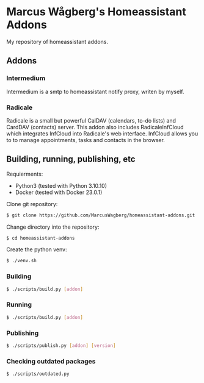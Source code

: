 # Marcus Wågberg's Homeassistant Addons
My repository of homeassistant addons.


## Addons

### Intermedium
Intermedium is a smtp to homeassistant notify proxy, writen by myself.

### Radicale
Radicale is a small but powerful CalDAV (calendars, to-do lists) and CardDAV (contacts) server. This addon also includes RadicaleInfCloud which integrates InfCloud into Radicale's web interface. InfCloud allows you to to manage appointments, tasks and contacts in the browser.


## Building, running, publishing, etc
Requierments:
* Python3 (tested with Python 3.10.10)
* Docker  (tested with Docker 23.0.1)

Clone git repository:
```Bash
$ git clone https://github.com/MarcusWagberg/homeassistant-addons.git
```

Change directory into the repository:
```Bash
$ cd homeassistant-addons
```

Create the python venv:
```Bash
$ ./venv.sh
```

### Building
```Bash
$ ./scripts/build.py [addon]
```

### Running
```Bash
$ ./scripts/build.py [addon]
```

### Publishing
```Bash
$ ./scripts/publish.py [addon] [version]
```

### Checking outdated packages
```Bash
$ ./scripts/outdated.py
```

